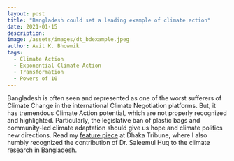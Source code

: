 ```yaml
---
layout: post
title: "Bangladesh could set a leading example of climate action"
date: 2021-01-15
description: 
image: /assets/images/dt_bdexample.jpeg
author: Avit K. Bhowmik
tags: 
  - Climate Action
  - Exponential Climate Action
  - Transformation
  - Powers of 10
---
```


Bangladesh is often seen and represented as one of the worst sufferers of Climate Change in the international Climate Negotiation platforms. But, it has tremendous Climate Action potential, which are not properly recognized and highlighted. Particularly, the legislative ban of plastic bags and community-led climate adaptation should give us hope and climate politics new directions. Read my [feature piece](https://www.dhakatribune.com/special/2022/01/15/bangladesh-could-set-a-leading-example-of-climate-action?fbclid=IwAR3N9OpQT51YpWXYHmOMk1op0X3OGFxUnJeZlwvv8LUx7c_h32v7D6efBAM) at Dhaka Tribune, where I also humbly recognized the contribution of Dr. Saleemul Huq to the climate research in Bangladesh.